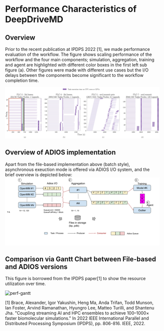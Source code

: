 # Performance Characteristics of DeepDriveMD

## Overview

Prior to the recent publication at IPDPS 2022 [1], we made performance evaluation of the workflow. The figure shows scaling performance of the workflow and the four main components; simulation, aggregation, training and agent are highlighted with different color boxes in the first left sub figure (a). Other figures were made with different use cases but the I/O delays between the components become significant to the workflow completion time. 

![perf-base](/research/figures/perf_comp.png)

## Overview of ADIOS implementation

Apart from the file-based implementation above (batch style), asynchronous exeuction mode is offered via ADIOS I/O system, and the brief overview is depicted below:
![ddmd-s](/research/figures/ddmd-s.png)

## Comparison via Gantt Chart between File-based and ADIOS versions

This figure is borrowed from the IPDPS paper[1] to show the resource utilization over time.

![perf-gantt](/research/figures/perf_gantt.png)

[1] Brace, Alexander, Igor Yakushin, Heng Ma, Anda Trifan, Todd Munson, Ian Foster, Arvind Ramanathan, Hyungro Lee, Matteo Turilli, and Shantenu Jha. "Coupling streaming AI and HPC ensembles to achieve 100–1000× faster biomolecular simulations." In 2022 IEEE International Parallel and Distributed Processing Symposium (IPDPS), pp. 806-816. IEEE, 2022.
